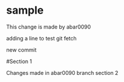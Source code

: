 # sample


This change is made by abar0090

adding a line to test git fetch

new commit

#Section 1

Changes made in abar0090 branch
section 2
